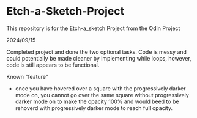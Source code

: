 # Etch-a-Sketch-Project
This repository is for the Etch-a_sketch Project from the Odin Project

2024/09/15

Completed project and done the two optional tasks. Code is messy and could potentially be made cleaner by implementing while loops, however, code is still appears to be functional.

Known "feature"
- once you have hovered over a square with the progressively darker mode on, you cannot go over the same square without progressively darker mode on to make the opacity 100% and would beed to be rehoverd with progressively darker mode to reach full opacity. 

